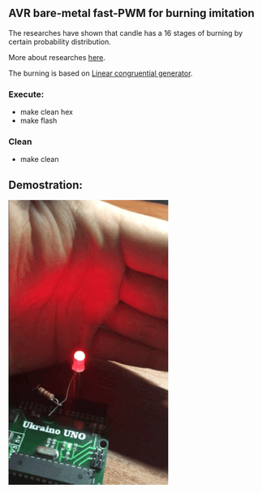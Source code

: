 AVR bare-metal fast-PWM for burning imitation
---------------------------------------------------------------------------------
The researches have shown that candle has a 16 stages of burning by certain probability distribution.

More about researches [here](https://github.com/cpldcpu/CandleLEDhack).

The burning is based on [Linear congruential generator](https://en.wikipedia.org/wiki/Linear_congruential_generator).

### Execute:
- make clean hex
- make flash

### Clean
- make clean

## Demostration:  
![demostration](candle.gif)
